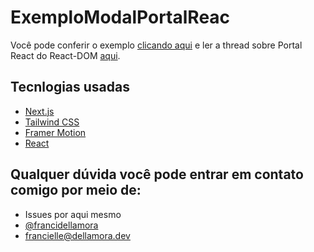 #  ExemploModalPortalReac 

 Você pode conferir o exemplo [clicando aqui](https://createportal-react.vercel.app/) e ler a thread sobre Portal React do React-DOM [aqui](https://twitter.com/francidellamora/status/1623671005989203968).


## Tecnlogias usadas

- [Next.js](https://nextjs.org)
- [Tailwind CSS](https://tailwindcss.com)
- [Framer Motion](https://www.framer.com/motion/)
- [React](https://pt-br.reactjs.org/)

## Qualquer dúvida você pode entrar em contato comigo por meio de:

- Issues por aqui mesmo
- [@francidellamora](https://twitter.com/francidellamora)
- francielle@dellamora.dev
